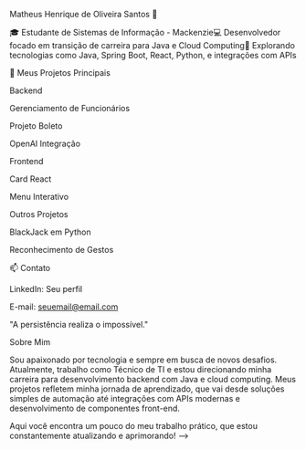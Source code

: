 Matheus Henrique de Oliveira Santos 👋

🎓 Estudante de Sistemas de Informação - Mackenzie💻 Desenvolvedor focado em transição de carreira para Java e Cloud Computing🚀 Explorando tecnologias como Java, Spring Boot, React, Python, e integrações com APIs

🚀 Meus Projetos Principais

Backend

Gerenciamento de Funcionários

Projeto Boleto

OpenAI Integração

Frontend

Card React

Menu Interativo

Outros Projetos

BlackJack em Python

Reconhecimento de Gestos

📫 Contato

LinkedIn: Seu perfil

E-mail: seuemail@email.com

"A persistência realiza o impossível."

Sobre Mim

Sou apaixonado por tecnologia e sempre em busca de novos desafios. Atualmente, trabalho como Técnico de TI e estou direcionando minha carreira para desenvolvimento backend com Java e cloud computing. Meus projetos refletem minha jornada de aprendizado, que vai desde soluções simples de automação até integrações com APIs modernas e desenvolvimento de componentes front-end.

Aqui você encontra um pouco do meu trabalho prático, que estou constantemente atualizando e aprimorando!
-->
